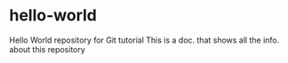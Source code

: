 # hello-world
Hello World repository for Git tutorial
This is a doc. that shows all the info. about this repository
